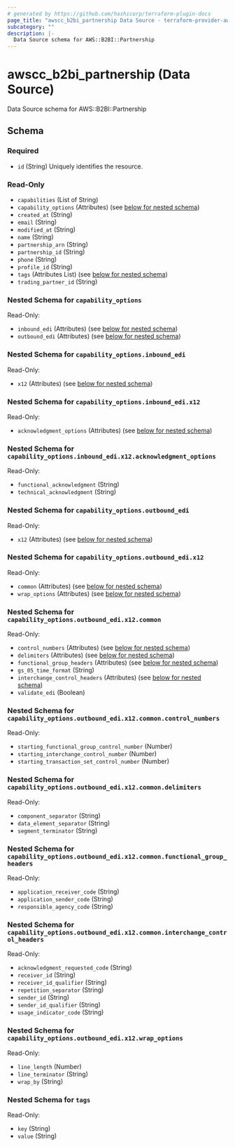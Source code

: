 ```yaml
---
# generated by https://github.com/hashicorp/terraform-plugin-docs
page_title: "awscc_b2bi_partnership Data Source - terraform-provider-awscc"
subcategory: ""
description: |-
  Data Source schema for AWS::B2BI::Partnership
---
```


# awscc_b2bi_partnership (Data Source)

Data Source schema for AWS::B2BI::Partnership



<!-- schema generated by tfplugindocs -->
## Schema

### Required

- `id` (String) Uniquely identifies the resource.

### Read-Only

- `capabilities` (List of String)
- `capability_options` (Attributes) (see [below for nested schema](#nestedatt--capability_options))
- `created_at` (String)
- `email` (String)
- `modified_at` (String)
- `name` (String)
- `partnership_arn` (String)
- `partnership_id` (String)
- `phone` (String)
- `profile_id` (String)
- `tags` (Attributes List) (see [below for nested schema](#nestedatt--tags))
- `trading_partner_id` (String)

<a id="nestedatt--capability_options"></a>
### Nested Schema for `capability_options`

Read-Only:

- `inbound_edi` (Attributes) (see [below for nested schema](#nestedatt--capability_options--inbound_edi))
- `outbound_edi` (Attributes) (see [below for nested schema](#nestedatt--capability_options--outbound_edi))

<a id="nestedatt--capability_options--inbound_edi"></a>
### Nested Schema for `capability_options.inbound_edi`

Read-Only:

- `x12` (Attributes) (see [below for nested schema](#nestedatt--capability_options--inbound_edi--x12))

<a id="nestedatt--capability_options--inbound_edi--x12"></a>
### Nested Schema for `capability_options.inbound_edi.x12`

Read-Only:

- `acknowledgment_options` (Attributes) (see [below for nested schema](#nestedatt--capability_options--inbound_edi--x12--acknowledgment_options))

<a id="nestedatt--capability_options--inbound_edi--x12--acknowledgment_options"></a>
### Nested Schema for `capability_options.inbound_edi.x12.acknowledgment_options`

Read-Only:

- `functional_acknowledgment` (String)
- `technical_acknowledgment` (String)




<a id="nestedatt--capability_options--outbound_edi"></a>
### Nested Schema for `capability_options.outbound_edi`

Read-Only:

- `x12` (Attributes) (see [below for nested schema](#nestedatt--capability_options--outbound_edi--x12))

<a id="nestedatt--capability_options--outbound_edi--x12"></a>
### Nested Schema for `capability_options.outbound_edi.x12`

Read-Only:

- `common` (Attributes) (see [below for nested schema](#nestedatt--capability_options--outbound_edi--x12--common))
- `wrap_options` (Attributes) (see [below for nested schema](#nestedatt--capability_options--outbound_edi--x12--wrap_options))

<a id="nestedatt--capability_options--outbound_edi--x12--common"></a>
### Nested Schema for `capability_options.outbound_edi.x12.common`

Read-Only:

- `control_numbers` (Attributes) (see [below for nested schema](#nestedatt--capability_options--outbound_edi--x12--common--control_numbers))
- `delimiters` (Attributes) (see [below for nested schema](#nestedatt--capability_options--outbound_edi--x12--common--delimiters))
- `functional_group_headers` (Attributes) (see [below for nested schema](#nestedatt--capability_options--outbound_edi--x12--common--functional_group_headers))
- `gs_05_time_format` (String)
- `interchange_control_headers` (Attributes) (see [below for nested schema](#nestedatt--capability_options--outbound_edi--x12--common--interchange_control_headers))
- `validate_edi` (Boolean)

<a id="nestedatt--capability_options--outbound_edi--x12--common--control_numbers"></a>
### Nested Schema for `capability_options.outbound_edi.x12.common.control_numbers`

Read-Only:

- `starting_functional_group_control_number` (Number)
- `starting_interchange_control_number` (Number)
- `starting_transaction_set_control_number` (Number)


<a id="nestedatt--capability_options--outbound_edi--x12--common--delimiters"></a>
### Nested Schema for `capability_options.outbound_edi.x12.common.delimiters`

Read-Only:

- `component_separator` (String)
- `data_element_separator` (String)
- `segment_terminator` (String)


<a id="nestedatt--capability_options--outbound_edi--x12--common--functional_group_headers"></a>
### Nested Schema for `capability_options.outbound_edi.x12.common.functional_group_headers`

Read-Only:

- `application_receiver_code` (String)
- `application_sender_code` (String)
- `responsible_agency_code` (String)


<a id="nestedatt--capability_options--outbound_edi--x12--common--interchange_control_headers"></a>
### Nested Schema for `capability_options.outbound_edi.x12.common.interchange_control_headers`

Read-Only:

- `acknowledgment_requested_code` (String)
- `receiver_id` (String)
- `receiver_id_qualifier` (String)
- `repetition_separator` (String)
- `sender_id` (String)
- `sender_id_qualifier` (String)
- `usage_indicator_code` (String)



<a id="nestedatt--capability_options--outbound_edi--x12--wrap_options"></a>
### Nested Schema for `capability_options.outbound_edi.x12.wrap_options`

Read-Only:

- `line_length` (Number)
- `line_terminator` (String)
- `wrap_by` (String)





<a id="nestedatt--tags"></a>
### Nested Schema for `tags`

Read-Only:

- `key` (String)
- `value` (String)
